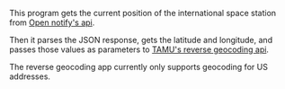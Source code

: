 This program gets the current position of the international space station from [Open notify's api](http://api.open-notify.org/).

Then it parses the JSON response, gets the latitude and longitude, and passes those values as parameters to [TAMU's reverse geocoding api](https://geoservices.tamu.edu/Services/ReverseGeocoding/).

The reverse geocoding app currently only supports geocoding for US addresses.
